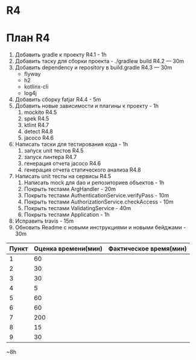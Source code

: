 # R4
# **План R4**
1. Добавить gradle к проекту R4.1 - 1h
2. Добавить таску для сборки проекта - ./gradlew build R4.2 — 30m
2. Добавить dependency и repository в build.gradle R4.3 — 30m
    - flyway
    - h2
    - kotlinx-cli
    - log4j
4. Добавить сборку fatjar R4.4  - 5m
5. Добавить новые зависимости и плагины к проекту  - 1h
    1. mockito R4.5
    2. spek R4.5
    3. ktlint R4.7
    4. detect R4.8
    5. jacoco R4.6
6. Написать таски для тестирования кода - 1h
    1. запуск unit тестов R4.5
    2. запуск линтера R4.7
    3. генерация отчета jacoco R4.6
    4. генерация отчета статического анализа R4.8 
7. Написать unit тесты на сервисы R4.5
    1. Написать mock для dao и репозиториев объектов - 1h
    2. Покрыть тестами ArgHandler - 20m
    3. Покрыть тестами AuthenticationService.verifyPass - 10m
    4. Покрыть тестами AuthorizationService.checkAccess - 10m
    5. Покрыть тестами ValidatingService - 40m
    6. Покрыть тестами Application - 1h
8. Исправить travis - 15m
9. Обновить Readme с новыми инструкциями и новыми бейджами - 30m 
    
| Пункт | Оценка времени(мин) | Фактическое время(мин)|
| ---| ---  |---|
| 1  |  60  |  |
| 2  |  30   |  |
| 3  |  30  |  |
| 4  |  5   |  |
| 5  |  60  |  |
| 6  |  60  |  |
| 7  |  200 |  |
| 8  |  15  |  |
| 9  |  30  |  |

~8h




